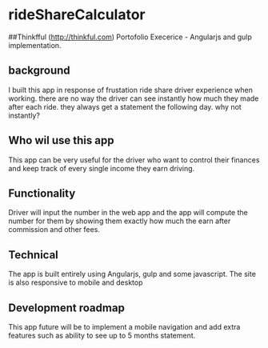 # rideShareCalculator
##Thinkfful (http://thinkful.com) Portofolio Execerice - Angularjs and gulp implementation.

## background
I built this app in response of frustation ride share driver experience when working. there are no way the driver can see instantly how much they made after each ride. they always get a statement the following day. why not instantly?
## Who wil use this app
This app can be very useful for the driver who want to control their finances and keep track of every single income they earn driving.

## Functionality
Driver will input the number in the web app and the app will compute the number for them by showing them exactly how much the earn after commission and other fees.

## Technical
The app is built entirely using Angularjs, gulp and some javascript. The site is also responsive to mobile and desktop

## Development roadmap
This app future will be to implement a mobile navigation and add extra features such as ability to see up to 5 months statement.
